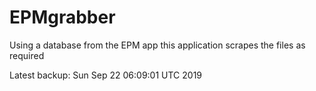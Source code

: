 # EPMgrabber
Using a database from the EPM app this application scrapes the files as required


Latest backup: Sun Sep 22 06:09:01 UTC 2019
